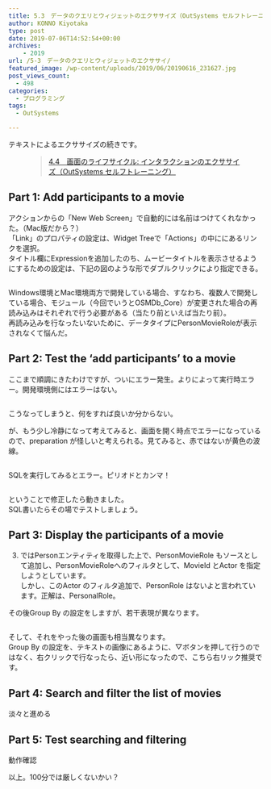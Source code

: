 ```yaml
---
title: 5.3　データのクエリとウィジェットのエクササイズ（OutSystems セルフトレーニング）
author: KONNO Kiyotaka
type: post
date: 2019-07-06T14:52:54+00:00
archives:
    - 2019
url: /5-3　データのクエリとウィジェットのエクササイ/
featured_image: /wp-content/uploads/2019/06/20190616_231627.jpg
post_views_count:
  - 498
categories:
  - プログラミング
tags:
  - OutSystems

---
```

テキストによるエクササイズの続きです。<figure class="wp-block-embed-wordpress wp-block-embed is-type-wp-embed is-provider-programmers-office">

<div class="wp-block-embed__wrapper">
  <blockquote class="wp-embedded-content" data-secret="veNACVx24m">
    <a href="https://www.programmers-office.ml/4-4%e3%80%80%e7%94%bb%e9%9d%a2%e3%81%ae%e3%83%a9%e3%82%a4%e3%83%95%e3%82%b5%e3%82%a4%e3%82%af%e3%83%ab-%e3%82%a4%e3%83%b3%e3%82%bf%e3%83%a9%e3%82%af%e3%82%b7%e3%83%a7%e3%83%b3%e3%81%ae%e3%82%a8/">4.4　画面のライフサイクル: インタラクションのエクササイズ（OutSystems セルフトレーニング）</a>
  </blockquote>
</div></figure> 

## Part 1: Add participants to a movie

アクションからの「New Web Screen」で自動的には名前はつけてくれなかった。（Mac版だから？）  
「Link」のプロパティの設定は、Widget Treeで「Actions」の中ににあるリンクを選択。  
タイトル欄にExpressionを追加したのち、ムービータイトルを表示させるようにするための設定は、下記の図のような形でダブルクリックにより指定できる。<figure class="wp-block-image">

<img src="https://i0.wp.com/www.programmers-office.ml/wp-content/uploads/2019/07/スクリーンショット-2019-07-06-16.14.19.png?ssl=1" alt="" class="wp-image-3053" srcset="https://i0.wp.com/www.programmers-office.ml/wp-content/uploads/2019/07/スクリーンショット-2019-07-06-16.14.19.png?w=600&ssl=1 600w, https://i0.wp.com/www.programmers-office.ml/wp-content/uploads/2019/07/スクリーンショット-2019-07-06-16.14.19.png?resize=300%2C179&ssl=1 300w" sizes="(max-width: 600px) 100vw, 600px" data-recalc-dims="1" /> </figure> 

Windows環境とMac環境両方で開発している場合、すなわち、複数人で開発している場合、モジュール（今回でいうとOSMDb_Core）が変更された場合の再読み込みはそれぞれで行う必要がある（当たり前といえば当たり前）。  
再読み込みを行なったいないために、データタイプにPersonMovieRoleが表示されなくて悩んだ。

## Part 2: Test the ‘add participants’ to a movie

ここまで順調にきたわけですが、ついにエラー発生。よりによって実行時エラー。開発環境側にはエラーはない。<figure class="wp-block-image">

<img src="https://i0.wp.com/www.programmers-office.ml/wp-content/uploads/2019/07/スクリーンショット-2019-07-06-19.53.39.png?ssl=1" alt="" class="wp-image-3054" srcset="https://i0.wp.com/www.programmers-office.ml/wp-content/uploads/2019/07/スクリーンショット-2019-07-06-19.53.39.png?w=600&ssl=1 600w, https://i0.wp.com/www.programmers-office.ml/wp-content/uploads/2019/07/スクリーンショット-2019-07-06-19.53.39.png?resize=300%2C131&ssl=1 300w" sizes="(max-width: 600px) 100vw, 600px" data-recalc-dims="1" /> </figure> 

こうなってしまうと、何をすれば良いか分からない。

が、もう少し冷静になって考えてみると、画面を開く時点でエラーになっているので、preparation が怪しいと考えられる。見てみると、赤ではないが黄色の波線。<figure class="wp-block-image">

<img src="https://i1.wp.com/www.programmers-office.ml/wp-content/uploads/2019/07/スクリーンショット-2019-07-06-20.45.25.png?ssl=1" alt="" class="wp-image-3055" srcset="https://i1.wp.com/www.programmers-office.ml/wp-content/uploads/2019/07/スクリーンショット-2019-07-06-20.45.25.png?w=320&ssl=1 320w, https://i1.wp.com/www.programmers-office.ml/wp-content/uploads/2019/07/スクリーンショット-2019-07-06-20.45.25.png?resize=207%2C300&ssl=1 207w" sizes="(max-width: 320px) 100vw, 320px" data-recalc-dims="1" /> </figure> 

SQLを実行してみるとエラー。ピリオドとカンマ！<figure class="wp-block-image">

<img src="https://i1.wp.com/www.programmers-office.ml/wp-content/uploads/2019/07/スクリーンショット-2019-07-06-20.46.00.png?ssl=1" alt="" class="wp-image-3057" srcset="https://i1.wp.com/www.programmers-office.ml/wp-content/uploads/2019/07/スクリーンショット-2019-07-06-20.46.00.png?w=480&ssl=1 480w, https://i1.wp.com/www.programmers-office.ml/wp-content/uploads/2019/07/スクリーンショット-2019-07-06-20.46.00.png?resize=300%2C186&ssl=1 300w" sizes="(max-width: 480px) 100vw, 480px" data-recalc-dims="1" /> </figure> 

ということで修正したら動きました。  
SQL書いたらその場でテストしましょう。

## Part 3: Display the participants of a movie

3. ではPersonエンティティを取得した上で、PersonMovieRole もソースとして追加し、PersonMovieRoleへのフィルタとして、MovieId とActor を指定しようとしています。  
しかし、このActor のフィルタ追加で、PersonRole はないよと言われています。正解は、PersonalRole。

その後Group By の設定をしますが、若干表現が異なります。<figure class="wp-block-image">

<img src="https://i1.wp.com/www.programmers-office.ml/wp-content/uploads/2019/07/スクリーンショット-2019-07-06-21.57.35.png?ssl=1" alt="" class="wp-image-3058" srcset="https://i1.wp.com/www.programmers-office.ml/wp-content/uploads/2019/07/スクリーンショット-2019-07-06-21.57.35.png?w=600&ssl=1 600w, https://i1.wp.com/www.programmers-office.ml/wp-content/uploads/2019/07/スクリーンショット-2019-07-06-21.57.35.png?resize=300%2C125&ssl=1 300w" sizes="(max-width: 600px) 100vw, 600px" data-recalc-dims="1" /> </figure> 

そして、それをやった後の画面も相当異なります。  
Group By の設定を、テキストの画像にあるように、▽ボタンを押して行うのではなく、右クリックで行なったら、近い形になったので、こちら右リック推奨です。

## Part 4: Search and filter the list of movies

淡々と進める

## Part 5: Test searching and filtering

動作確認

以上。100分では厳しくないかい？